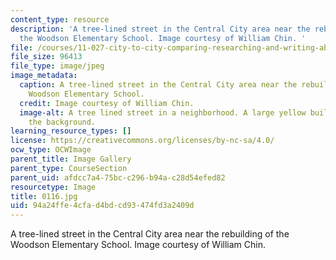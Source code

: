 ```yaml
---
content_type: resource
description: 'A tree-lined street in the Central City area near the rebuilding of
  the Woodson Elementary School. Image courtesy of William Chin. '
file: /courses/11-027-city-to-city-comparing-researching-and-writing-about-cities-new-orleans-spring-2011/94a24ffe4cfad4bdcd93474fd3a2409d_0116.jpg
file_size: 96413
file_type: image/jpeg
image_metadata:
  caption: A tree-lined street in the Central City area near the rebuilding of the
    Woodson Elementary School.
  credit: Image courtesy of William Chin.
  image-alt: A tree lined street in a neighborhood. A large yellow building is in
    the background.
learning_resource_types: []
license: https://creativecommons.org/licenses/by-nc-sa/4.0/
ocw_type: OCWImage
parent_title: Image Gallery
parent_type: CourseSection
parent_uid: afdcc7a4-75bc-c296-b94a-c28d54efed82
resourcetype: Image
title: 0116.jpg
uid: 94a24ffe-4cfa-d4bd-cd93-474fd3a2409d
---
```

A tree-lined street in the Central City area near the rebuilding of the Woodson Elementary School. Image courtesy of William Chin. 